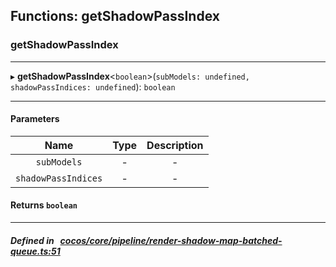 ## Functions: getShadowPassIndex

### getShadowPassIndex


___
▸ **getShadowPassIndex**<`boolean`\>(`subModels: undefined, shadowPassIndices: undefined`): `boolean`
___


#### Parameters

| Name | Type | Description |
| :------: | :------: | :------: |
| `subModels` | - | - |
| `shadowPassIndices` | - | - |

#### Returns `boolean` 
___


##### Defined in &nbsp;   [cocos/core/pipeline/render-shadow-map-batched-queue.ts:51](https://github.com/cocos-creator/engine/blob/c7bf6b8a9/cocos/core/pipeline/render-shadow-map-batched-queue.ts#L51)&nbsp;

